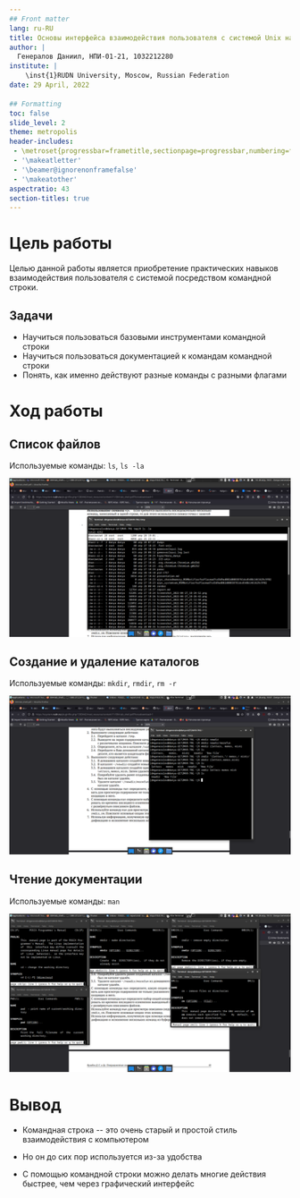 ```yaml
---
## Front matter
lang: ru-RU
title: Основы интерфейса взаимодействия пользователя с системой Unix на уровне командной строки
author: |
  Генералов Даниил, НПИ-01-21, 1032212280
institute: |
	\inst{1}RUDN University, Moscow, Russian Federation
date: 29 April, 2022

## Formatting
toc: false
slide_level: 2
theme: metropolis
header-includes: 
 - \metroset{progressbar=frametitle,sectionpage=progressbar,numbering=fraction}
 - '\makeatletter'
 - '\beamer@ignorenonframefalse'
 - '\makeatother'
aspectratio: 43
section-titles: true
---
```


# Цель работы

Целью данной работы является приобретение практических навыков взаимодействия пользователя с системой посредством командной строки.

## Задачи

- Научиться пользоваться базовыми инструментами командной строки
- Научиться пользоваться документацией к командам командной строки
- Понять, как именно действуют разные команды с разными флагами

# Ход работы

## Список файлов

Используемые команды: `ls`, `ls -la`

![Список файлов в `/tmp`](../report/image/Screenshot_3.png)


## Создание и удаление каталогов

Используемые команды: `mkdir`, `rmdir`, `rm -r`

![Создание и удаление каталогов](../report/image/Screenshot_6.png)

## Чтение документации

Используемые команды: `man`

![Документация](../report/image/Screenshot_11.png)

# Вывод

- Командная строка -- это очень старый и простой стиль взаимодействия с компьютером

- Но он до сих пор используется из-за удобства

- С помощью командной строки можно делать многие действия быстрее, чем через графический интерфейс